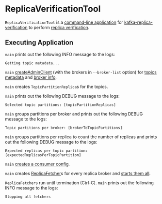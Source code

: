 # ReplicaVerificationTool

`ReplicaVerificationTool` is a [command-line application](#main) for [kafka-replica-verification](index.md) to perform [replica verification](ReplicaFetcher.md#doWork-verification).

## <span id="main"> Executing Application

`main` prints out the following INFO message to the logs:

```text
Getting topic metadata...
```

`main` [createAdminClient](#createAdminClient) (with the brokers in `--broker-list` option) for [topics metadata](#listTopicsMetadata) and [broker info](#brokerDetails).

`main` creates `TopicPartitionReplica`s for the topics.

`main` prints out the following DEBUG message to the logs:

```text
Selected topic partitions: [topicPartitionReplicas]
```

`main` groups partitions per broker and prints out the following DEBUG message to the logs:

```text
Topic partitions per broker: [brokerToTopicPartitions]
```

`main` groups partitions per replica to count the number of replicas and prints out the following DEBUG message to the logs:

```text
Expected replicas per topic partition: [expectedReplicasPerTopicPartition]
```

`main` [creates a consumer config](#consumerConfig).

`main` creates [ReplicaFetcher](ReplicaFetcher.md)s for every replica broker and [starts them all](ReplicaFetcher.md#doWork).

`ReplicaFetcher`s run until termination (Ctrl-C). `main` prints out the following INFO message to the logs:

```text
Stopping all fetchers
```
